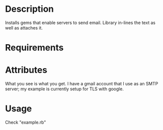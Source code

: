 Description
===========

Installs gems that enable servers to send email.  Library in-lines the text as well as attaches it.

Requirements
============

Attributes
==========

What you see is what you get.  I have a gmail account that I use as an SMTP server; my example is currently setup for TLS with google.

Usage
=====

Check "example.rb"